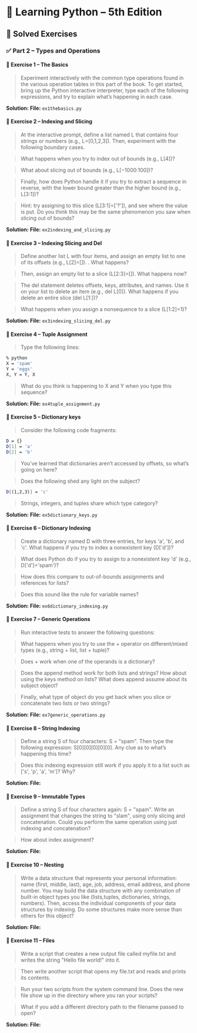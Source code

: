# 📘 Learning Python – 5th Edition

## 📖 Solved Exercises

### ✅ Part 2 – Types and Operations

#### 🧪 Exercise 1 – The Basics

> Experiment interactively with the common type operations found in the various operation tables in this part of the book. To get started, bring up the Python interactive interpreter, type each of the following expressions, and try to explain what’s happening in each case.

**Solution:**
**File:** `ex1thebasics.py`

#### 🧪 Exercise 2 – Indexing and Slicing

> At the interactive prompt, define a list named L that contains four strings or numbers (e.g., L=[0,1,2,3]). Then, experiment with the following boundary cases.

> What happens when you try to index out of bounds (e.g., L[4])?

> What about slicing out of bounds (e.g., L[−1000:100])?

> Finally, how does Python handle it if you try to extract a sequence in reverse,
with the lower bound greater than the higher bound (e.g., L[3:1])? 

> Hint: try assigning to this slice (L[3:1]=['?']), and see where the value is put. Do you
think this may be the same phenomenon you saw when slicing out of bounds?

**Solution:**
**File:** `ex2indexing_and_slicing.py`

#### 🧪 Exercise 3 – Indexing Slicing and Del

> Define another list L with four items, and assign an empty
list to one of its offsets (e.g., L[2]=[]). . What happens? 

> Then, assign an empty list to a slice (L[2:3]=[]). What happens now?

> The del statement deletes offsets, keys, attributes, and names. Use it on your list to delete an item (e.g., del L[0]). What happens if you delete an entire slice (del L[1:])?

> What happens when you assign a nonsequence to a slice (L[1:2]=1)?

**Solution:**
**File:** `ex3indexing_slicing_del.py`

#### 🧪 Exercise 4 – Tuple Assignment

> Type the following lines:

```bash
% python
X = 'spam'
Y = 'eggs'
X, Y = Y, X
```

> What do you think is happening to X and Y when you type this sequence?

**Solution:**
**File:** `ex4tuple_assignment.py`

#### 🧪 Exercise 5 – Dictionary keys

> Consider the following code fragments:

```bash
D = {}
D[1] = 'a'
D[2] = 'b'
```

> You’ve learned that dictionaries aren’t accessed by offsets, so what’s going on here?

> Does the following shed any light on the subject?

```bash
D[(1,2,3)] = 'c'
```

> Strings, integers, and tuples share which type category?

**Solution:**
**File:** `ex5dictionary_keys.py`

#### 🧪 Exercise 6 – Dictionary Indexing

> Create a dictionary named D with three entries, for keys 'a', 'b', and 'c'. What happens if you try to index a nonexistent key (D['d'])?

> What does Python do if you try to assign to a nonexistent key 'd' (e.g., D['d']='spam')?

> How does this compare to out-of-bounds assignments and references for lists?

> Does this sound like the rule for variable names?

**Solution:**
**File:** `ex6dictionary_indexing.py`

#### 🧪 Exercise 7 – Generic Operations

> Run interactive tests to answer the following questions:

> What happens when you try to use the + operator on different/mixed types (e.g., string + list, list + tuple)?

> Does + work when one of the operands is a dictionary?

> Does the append method work for both lists and strings?
> How about using the keys method on lists?
> What does append assume about its subject object?

> Finally, what type of object do you get back when you slice or concatenate two lists or two strings?

**Solution:**
**File:** `ex7generic_operations.py`

#### 🧪 Exercise 8 – String Indexing

> Define a string S of four characters: S = "spam". Then type the following expression: S[0][0][0][0][0]. Any clue as to what’s happening this time?

>  Does this indexing expression still work if you apply it to a list such as ['s', 'p', 'a', 'm']? Why?

**Solution:**
**File:** 

#### 🧪 Exercise 9 – Immutable Types

> Define a string S of four characters again: S = "spam". Write an assignment that changes the string to "slam", using only slicing and concatenation. Could you perform the same operation using just indexing and concatenation? 

> How about index assignment?

**Solution:**
**File:** 

#### 🧪 Exercise 10 – Nesting

> Write a data structure that represents your personal information: name (first, middle, last), age, job, address, email address, and phone number. You may build the data structure with any combination of built-in object types you like (lists,tuples, dictionaries, strings, numbers). Then, access the individual components of your data structures by indexing. Do some structures make more sense than others for this object?

**Solution:**
**File:** 

#### 🧪 Exercise 11 – Files

> Write a script that creates a new output file called myfile.txt and writes the string "Hello file world!" into it.

> Then write another script that opens my file.txt and reads and prints its contents.

> Run your two scripts from the system command line. Does the new file show up in the directory where you ran your scripts?

> What if you add a different directory path to the filename passed to open?

**Solution:**
**File:** 